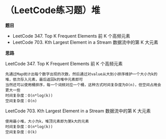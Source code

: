 # （LeetCode练习题）堆


**题目**
- LeetCode 347. Top K Frequent Elements 前 K 个高频元素
- LeetCode 703. Kth Largest Element in a Stream 数据流中的第 K 大元素

**思路**

LeetCode 347. Top K Frequent Elements 前 K 个高频元素

```
先通过Map统计出每个数字出现的次数，然后通过对value从大到小排序维护一个大小为k的堆，依次存入元素，最后返回k的堆中元素即可  
当然还可以使用桶排序，每一个词频对应一个桶，这种方式时间复杂度为O(n)，但空间占用会更大一些  
时间复杂度：O(n*log(k))  
空间复杂度：O(n)
```

LeetCode 703. Kth Largest Element in a Stream 数据流中的第 K 大元素

```
使用最小堆，大小为k，堆顶元素即为第k大的元素  
时间复杂度：O(n*log(k))  
空间复杂度：O(k)
```
